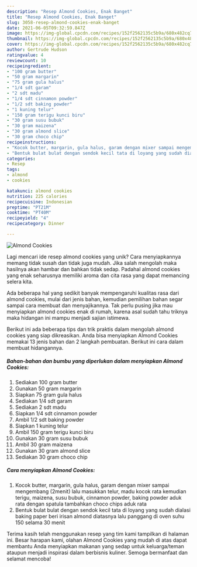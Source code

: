 ```yaml
---
description: "Resep Almond Cookies, Enak Banget"
title: "Resep Almond Cookies, Enak Banget"
slug: 3058-resep-almond-cookies-enak-banget
date: 2021-06-05T09:32:59.847Z
image: https://img-global.cpcdn.com/recipes/152f2562135c5b9a/680x482cq70/almond-cookies-foto-resep-utama.jpg
thumbnail: https://img-global.cpcdn.com/recipes/152f2562135c5b9a/680x482cq70/almond-cookies-foto-resep-utama.jpg
cover: https://img-global.cpcdn.com/recipes/152f2562135c5b9a/680x482cq70/almond-cookies-foto-resep-utama.jpg
author: Gertrude Hudson
ratingvalue: 4
reviewcount: 10
recipeingredient:
- "100 gram butter"
- "50 gram margarin"
- "75 gram gula halus"
- "1/4 sdt garam"
- "2 sdt madu"
- "1/4 sdt cinnamon powder"
- "1/2 sdt baking powder"
- "1 kuning telur"
- "150 gram terigu kunci biru"
- "30 gram susu bubuk"
- "30 gram maizena"
- "30 gram almond slice"
- "30 gram choco chip"
recipeinstructions:
- "Kocok butter, margarin, gula halus, garam dengan mixer sampai mengembang (2menit) lalu masukkan telur, madu kocok rata kemudian terigu, maizena, susu bubuk, cinnamon powder, baking powder aduk rata dengan spatula tambahkan choco chips aduk rata"
- "Bentuk bulat bulat dengan sendok kecil tata di loyang yang sudah dialasi baking paper beri irisan almond diatasnya lalu panggang di oven suhu 150 selama 30 menit"
categories:
- Resep
tags:
- almond
- cookies

katakunci: almond cookies 
nutrition: 225 calories
recipecuisine: Indonesian
preptime: "PT21M"
cooktime: "PT40M"
recipeyield: "4"
recipecategory: Dinner

---
```



![Almond Cookies](https://img-global.cpcdn.com/recipes/152f2562135c5b9a/680x482cq70/almond-cookies-foto-resep-utama.jpg)

Lagi mencari ide resep almond cookies yang unik? Cara menyiapkannya memang tidak susah dan tidak juga mudah. Jika salah mengolah maka hasilnya akan hambar dan bahkan tidak sedap. Padahal almond cookies yang enak seharusnya memiliki aroma dan cita rasa yang dapat memancing selera kita.



Ada beberapa hal yang sedikit banyak mempengaruhi kualitas rasa dari almond cookies, mulai dari jenis bahan, kemudian pemilihan bahan segar sampai cara membuat dan menyajikannya. Tak perlu pusing jika mau menyiapkan almond cookies enak di rumah, karena asal sudah tahu triknya maka hidangan ini mampu menjadi sajian istimewa.


Berikut ini ada beberapa tips dan trik praktis dalam mengolah almond cookies yang siap dikreasikan. Anda bisa menyiapkan Almond Cookies memakai 13 jenis bahan dan 2 langkah pembuatan. Berikut ini cara dalam membuat hidangannya.

<!--inarticleads1-->

##### Bahan-bahan dan bumbu yang diperlukan dalam menyiapkan Almond Cookies:

1. Sediakan 100 gram butter
1. Gunakan 50 gram margarin
1. Siapkan 75 gram gula halus
1. Sediakan 1/4 sdt garam
1. Sediakan 2 sdt madu
1. Siapkan 1/4 sdt cinnamon powder
1. Ambil 1/2 sdt baking powder
1. Siapkan 1 kuning telur
1. Ambil 150 gram terigu kunci biru
1. Gunakan 30 gram susu bubuk
1. Ambil 30 gram maizena
1. Gunakan 30 gram almond slice
1. Sediakan 30 gram choco chip




<!--inarticleads2-->

##### Cara menyiapkan Almond Cookies:

1. Kocok butter, margarin, gula halus, garam dengan mixer sampai mengembang (2menit) lalu masukkan telur, madu kocok rata kemudian terigu, maizena, susu bubuk, cinnamon powder, baking powder aduk rata dengan spatula tambahkan choco chips aduk rata
1. Bentuk bulat bulat dengan sendok kecil tata di loyang yang sudah dialasi baking paper beri irisan almond diatasnya lalu panggang di oven suhu 150 selama 30 menit




Terima kasih telah menggunakan resep yang tim kami tampilkan di halaman ini. Besar harapan kami, olahan Almond Cookies yang mudah di atas dapat membantu Anda menyiapkan makanan yang sedap untuk keluarga/teman ataupun menjadi inspirasi dalam berbisnis kuliner. Semoga bermanfaat dan selamat mencoba!
